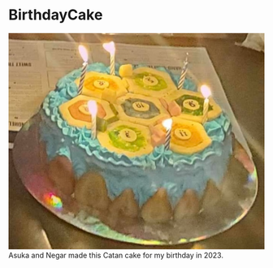# BirthdayCake
![](https://github.com/maybestcoding/BirthdayCake/blob/main/catancake.png?raw=true)
Asuka and Negar made this Catan cake for my birthday in 2023.
